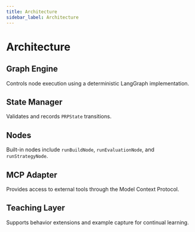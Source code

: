 ```yaml
---
title: Architecture
sidebar_label: Architecture
---
```


# Architecture

## Graph Engine
Controls node execution using a deterministic LangGraph implementation.

## State Manager
Validates and records `PRPState` transitions.

## Nodes
Built-in nodes include `runBuildNode`, `runEvaluationNode`, and `runStrategyNode`.

## MCP Adapter
Provides access to external tools through the Model Context Protocol.

## Teaching Layer
Supports behavior extensions and example capture for continual learning.

